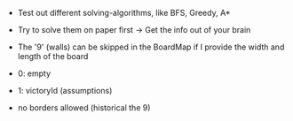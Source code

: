 - Test out different solving-algorithms, like BFS, Greedy, A*
- Try to solve them on paper first -> Get the info out of your brain

- The '9' (walls) can be skipped in the BoardMap if I provide the width and length of the board

- 0: empty
- 1: victoryId (assumptions)
- no borders allowed (historical the 9)
